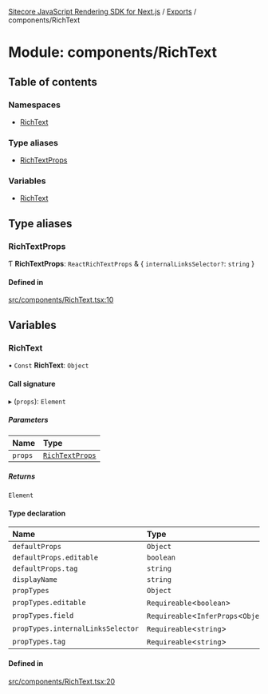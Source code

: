 [Sitecore JavaScript Rendering SDK for Next.js](../README.md) / [Exports](../modules.md) / components/RichText

# Module: components/RichText

## Table of contents

### Namespaces

- [RichText](components_RichText.RichText.md)

### Type aliases

- [RichTextProps](components_RichText.md#richtextprops)

### Variables

- [RichText](components_RichText.md#richtext)

## Type aliases

### RichTextProps

Ƭ **RichTextProps**: `ReactRichTextProps` & { `internalLinksSelector?`: `string`  }

#### Defined in

[src/components/RichText.tsx:10](https://github.com/Sitecore/jss/blob/8c00be96/packages/sitecore-jss-nextjs/src/components/RichText.tsx#L10)

## Variables

### RichText

• `Const` **RichText**: `Object`

#### Call signature

▸ (`props`): `Element`

##### Parameters

| Name | Type |
| :------ | :------ |
| `props` | [`RichTextProps`](components_RichText.md#richtextprops) |

##### Returns

`Element`

#### Type declaration

| Name | Type |
| :------ | :------ |
| `defaultProps` | `Object` |
| `defaultProps.editable` | `boolean` |
| `defaultProps.tag` | `string` |
| `displayName` | `string` |
| `propTypes` | `Object` |
| `propTypes.editable` | `Requireable`<`boolean`\> |
| `propTypes.field` | `Requireable`<`InferProps`<`Object`\>\> |
| `propTypes.internalLinksSelector` | `Requireable`<`string`\> |
| `propTypes.tag` | `Requireable`<`string`\> |

#### Defined in

[src/components/RichText.tsx:20](https://github.com/Sitecore/jss/blob/8c00be96/packages/sitecore-jss-nextjs/src/components/RichText.tsx#L20)
